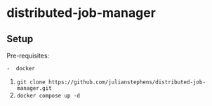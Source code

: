 # distributed-job-manager

## Setup

Pre-requisites:

    -  docker

1. `git clone https://github.com/julianstephens/distributed-job-manager.git`
2. `docker compose up -d`
